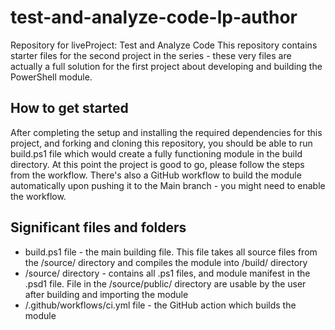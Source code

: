 # test-and-analyze-code-lp-author
Repository for liveProject: Test and Analyze Code
This repository contains starter files for the second project in the series - these very files are actually a full solution for the first project about developing and building the PowerShell module.
## How to get started
After completing the setup and installing the required dependencies for this project, and forking and cloning this repository, you should be able to run build.ps1 file which would create a fully functioning module in the build directory.
At this point the project is good to go, please follow the steps from the workflow.
There's also a GitHub workflow to build the module automatically upon pushing it to the Main branch - you might need to enable the workflow.
## Significant files and folders
* build.ps1 file - the main building file. This file takes all source files from the /source/ directory and compiles the module into /build/ directory
* /source/ directory - contains all .ps1 files, and module manifest in the .psd1 file. File in the /source/public/ directory are usable by the user after building and importing the module
* /.github/workflows/ci.yml file - the GitHub action which builds the module
